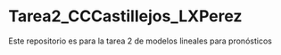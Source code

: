 # Tarea2_CCCastillejos_LXPerez
Este repositorio es para la tarea 2 de modelos lineales para pronósticos 
